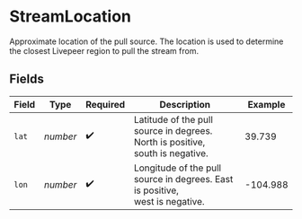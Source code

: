 # StreamLocation

Approximate location of the pull source. The location is used to
determine the closest Livepeer region to pull the stream from.


## Fields

| Field                                                                         | Type                                                                          | Required                                                                      | Description                                                                   | Example                                                                       |
| ----------------------------------------------------------------------------- | ----------------------------------------------------------------------------- | ----------------------------------------------------------------------------- | ----------------------------------------------------------------------------- | ----------------------------------------------------------------------------- |
| `lat`                                                                         | *number*                                                                      | :heavy_check_mark:                                                            | Latitude of the pull source in degrees. North is positive,<br/>south is negative. | 39.739                                                                        |
| `lon`                                                                         | *number*                                                                      | :heavy_check_mark:                                                            | Longitude of the pull source in degrees. East is positive,<br/>west is negative. | -104.988                                                                      |